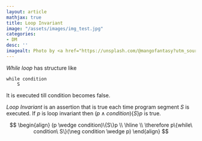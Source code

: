 ```yaml
---
layout: article
mathjax: true
title: Loop Invariant
image: "/assets/images/img_test.jpg"
categories:
- DM
desc: '' 
imagealt: Photo by <a href="https://unsplash.com/@mangofantasy?utm_source=unsplash&utm_medium=referral&utm_content=creditCopyText">Tim Johnson</a> on <a href="https://unsplash.com/s/photos/logic?utm_source=unsplash&utm_medium=referral&utm_content=creditCopyText">Unsplash</a>
---
```


*While loop* has structure like
```
while condition
	S
```
It is executed till condition becomes false.

*Loop Invariant* is an assertion that is true each time program segment $S$ is executed. 
If $p$ is loop invariant then $(p \wedge condition)\{S\}p$ is true.

$$
\begin{align}
	(p \wedge condition)\{S\}p \\
	\hline \\
	\therefore p\{while\ condition\ S\}(\neg condition \wedge p)
\end{align}
$$